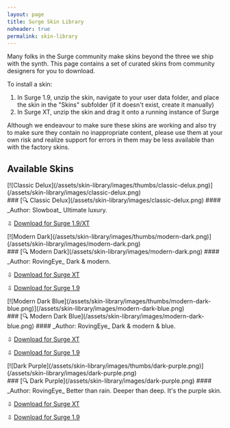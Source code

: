 ```yaml
---
layout: page
title: Surge Skin Library
noheader: true
permalink: skin-library 
---
```


Many folks in the Surge community make skins beyond the three we ship with the synth. This page contains a set of curated
skins from community designers for you to download.

To install a skin:

1. In Surge 1.9, unzip the skin, navigate to your user data folder, and place the skin in the "Skins" subfolder (if it doesn't exist, create it manually)
2. In Surge XT, unzip the skin and drag it onto a running instance of Surge

Although we endeavour to make sure these skins are working and also try to make sure they contain no inappropriate content,
please use them at your own risk and realize support for errors in them may be less available than with the factory skins.

## Available Skins

<!-- Funtime 
<div markdown="1" class="skin-wrap">
<div markdown="1" class="skin-image">
[![Funtime](/assets/skin-library/images/thumbs/funtime.png)](/assets/skin-library/images/funtime.png)
</div>
<div markdown="1" class="skin-text">
### [&#128269; Funtime](/assets/skin-library/images/funtime.png)
#### _Author: [The Red Wax Police](https://twitter.com/TheRedWaxPolice)_
A fun time.

&#8681; [Download for Surge XT](/assets/skin-library/skin-bundles/funtime.surge-skin.zip)
</div>
</div>
<!-- END Funtime -->

<!-- Sober 
<div markdown="1" class="skin-wrap">
<div markdown="1" class="skin-image">
[![Sober](/assets/skin-library/images/thumbs/sober.png)](/assets/skin-library/images/sober.png)
</div>
<div markdown="1" class="skin-text">
### [&#128269; Sober](/assets/skin-library/images/sober.png)
#### _Author: [The Red Wax Police](https://twitter.com/TheRedWaxPolice)_
Clean & sober.

&#8681; [Download for Surge XT](/assets/skin-library/skin-bundles/sober.surge-skin.zip)
</div></div>
<!-- END Sober -->

<!-- Classic Delux -->
<div markdown="1" class="skin-wrap">
<div markdown="1" class="skin-image">
[![Classic Delux](/assets/skin-library/images/thumbs/classic-delux.png)](/assets/skin-library/images/classic-delux.png)
</div>
<div markdown="1" class="skin-text">
### [&#128269; Classic Delux](/assets/skin-library/images/classic-delux.png)
#### _Author: Slowboat_
Ultimate luxury.

&#8681; [Download for Surge 1.9/XT](/assets/skin-library/skin-bundles/classic-delux.surge-skin.zip)
</div></div>
<!-- END Classic Delux -->

<!-- Modern Dark -->
<div markdown="1" class="skin-wrap">
<div markdown="1" class="skin-image">
[![Modern Dark](/assets/skin-library/images/thumbs/modern-dark.png)](/assets/skin-library/images/modern-dark.png)
</div>
<div markdown="1" class="skin-text">
### [&#128269; Modern Dark](/assets/skin-library/images/modern-dark.png)
#### _Author: RovingEye_
Dark & modern.

&#8681; [Download for Surge XT](/assets/skin-library/skin-bundles/modern-dark-xt.surge-skin.zip)

&#8681; [Download for Surge 1.9](/assets/skin-library/skin-bundles/modern-dark-19.surge-skin.zip)
</div></div>
<!-- END Modern Dark -->

<!-- Modern Dark Blue -->
<div markdown="1" class="skin-wrap">
<div markdown="1" class="skin-image">
[![Modern Dark Blue](/assets/skin-library/images/thumbs/modern-dark-blue.png)](/assets/skin-library/images/modern-dark-blue.png)
</div>
<div markdown="1" class="skin-text">
### [&#128269; Modern Dark Blue](/assets/skin-library/images/modern-dark-blue.png)
#### _Author: RovingEye_
Dark & modern & blue.

&#8681; [Download for Surge XT](/assets/skin-library/skin-bundles/modern-dark-blue-xt.surge-skin.zip)

&#8681; [Download for Surge 1.9](/assets/skin-library/skin-bundles/modern-dark-blue-19.surge-skin.zip)
</div></div>
<!-- END Modern Dark Blue -->

<!-- Dark Purple -->
<div markdown="1" class="skin-wrap">
<div markdown="1" class="skin-image">
[![Dark Purple](/assets/skin-library/images/thumbs/dark-purple.png)](/assets/skin-library/images/dark-purple.png)
</div>
<div markdown="1" class="skin-text">
### [&#128269; Dark Purple](/assets/skin-library/images/dark-purple.png)
#### _Author: RovingEye_
Better than rain. Deeper than deep. It's the purple skin.

&#8681; [Download for Surge XT](/assets/skin-library/skin-bundles/dark-purple-xt.surge-skin.zip)

&#8681; [Download for Surge 1.9](/assets/skin-library/skin-bundles/dark-purple-19.surge-skin.zip)
</div></div>
<!-- END Dark Purple -->
